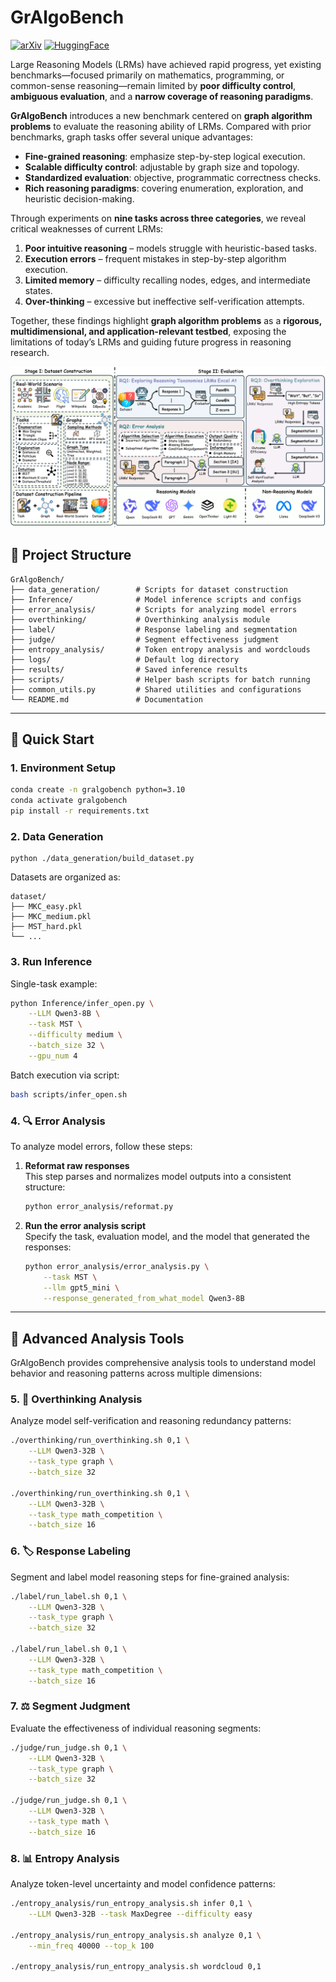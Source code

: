 

# GrAlgoBench

[![arXiv](https://img.shields.io/badge/arXiv-2509.12345-b31b1b.svg)](https://arxiv.org/abs/2509.12345)
[![HuggingFace](https://img.shields.io/badge/HuggingFace-Datasets-yellow.svg)](https://huggingface.co/datasets/GrAlgoBench)

Large Reasoning Models (LRMs) have achieved rapid progress, yet existing benchmarks—focused primarily on mathematics, programming, or common-sense reasoning—remain limited by **poor difficulty control**, **ambiguous evaluation**, and a **narrow coverage of reasoning paradigms**.  

**GrAlgoBench** introduces a new benchmark centered on **graph algorithm problems** to evaluate the reasoning ability of LRMs. Compared with prior benchmarks, graph tasks offer several unique advantages:  

- **Fine-grained reasoning**: emphasize step-by-step logical execution.  
- **Scalable difficulty control**: adjustable by graph size and topology.  
- **Standardized evaluation**: objective, programmatic correctness checks.  
- **Rich reasoning paradigms**: covering enumeration, exploration, and heuristic decision-making.  

Through experiments on **nine tasks across three categories**, we reveal critical weaknesses of current LRMs:  

1. **Poor intuitive reasoning** – models struggle with heuristic-based tasks.  
2. **Execution errors** – frequent mistakes in step-by-step algorithm execution.  
3. **Limited memory** – difficulty recalling nodes, edges, and intermediate states.  
4. **Over-thinking** – excessive but ineffective self-verification attempts.  

Together, these findings highlight **graph algorithm problems** as a **rigorous, multidimensional, and application-relevant testbed**, exposing the limitations of today’s LRMs and guiding future progress in reasoning research.  

<p align="center">

<img src="overview.png" alt="GrAlgoBench Overview" width="900">

</p>


## 📂 Project Structure

```
GrAlgoBench/
├── data_generation/        # Scripts for dataset construction
├── Inference/              # Model inference scripts and configs
├── error_analysis/         # Scripts for analyzing model errors
├── overthinking/           # Overthinking analysis module
├── label/                  # Response labeling and segmentation
├── judge/                  # Segment effectiveness judgment
├── entropy_analysis/       # Token entropy analysis and wordclouds
├── logs/                   # Default log directory
├── results/                # Saved inference results
├── scripts/                # Helper bash scripts for batch running
├── common_utils.py         # Shared utilities and configurations
└── README.md               # Documentation
```

---

## 🚀 Quick Start

### 1. Environment Setup
```bash
conda create -n gralgobench python=3.10
conda activate gralgobench
pip install -r requirements.txt
```

### 2. Data Generation
```
python ./data_generation/build_dataset.py
```

Datasets are organized as:
```
dataset/
├── MKC_easy.pkl
├── MKC_medium.pkl
├── MST_hard.pkl
└── ...
```

### 3. Run Inference
Single-task example:
```bash
python Inference/infer_open.py \
    --LLM Qwen3-8B \
    --task MST \
    --difficulty medium \
    --batch_size 32 \
    --gpu_num 4
```

Batch execution via script:
```bash
bash scripts/infer_open.sh
```


### 4. 🔍 Error Analysis

To analyze model errors, follow these steps:

1. **Reformat raw responses**  
   This step parses and normalizes model outputs into a consistent structure:  

   ```bash
   python error_analysis/reformat.py
   ```

2. **Run the error analysis script**  
   Specify the task, evaluation model, and the model that generated the responses:  

   ```bash
   python error_analysis/error_analysis.py \
       --task MST \
       --llm gpt5_mini \
       --response_generated_from_what_model Qwen3-8B
   ```

---

## 🔬 Advanced Analysis Tools

GrAlgoBench provides comprehensive analysis tools to understand model behavior and reasoning patterns across multiple dimensions:

### 5. 🧠 Overthinking Analysis

Analyze model self-verification and reasoning redundancy patterns:

```bash
./overthinking/run_overthinking.sh 0,1 \
    --LLM Qwen3-32B \
    --task_type graph \
    --batch_size 32

./overthinking/run_overthinking.sh 0,1 \
    --LLM Qwen3-32B \
    --task_type math_competition \
    --batch_size 16
```

### 6. 🏷️ Response Labeling

Segment and label model reasoning steps for fine-grained analysis:

```bash
./label/run_label.sh 0,1 \
    --LLM Qwen3-32B \
    --task_type graph \
    --batch_size 32

./label/run_label.sh 0,1 \
    --LLM Qwen3-32B \
    --task_type math_competition \
    --batch_size 16
```

### 7. ⚖️ Segment Judgment

Evaluate the effectiveness of individual reasoning segments:

```bash
./judge/run_judge.sh 0,1 \
    --LLM Qwen3-32B \
    --task_type graph \
    --batch_size 32

./judge/run_judge.sh 0,1 \
    --LLM Qwen3-32B \
    --task_type math \
    --batch_size 16
```

### 8. 📊 Entropy Analysis

Analyze token-level uncertainty and model confidence patterns:

```bash
./entropy_analysis/run_entropy_analysis.sh infer 0,1 \
    --LLM Qwen3-32B --task MaxDegree --difficulty easy

./entropy_analysis/run_entropy_analysis.sh analyze 0,1 \
    --min_freq 40000 --top_k 100

./entropy_analysis/run_entropy_analysis.sh wordcloud 0,1
```



